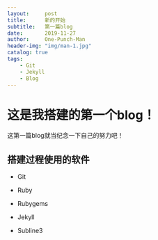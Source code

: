 ```yaml
---
layout:     post
title:      新的开始
subtitle:   第一篇blog
date:       2019-11-27
author:     One-Punch-Man
header-img: "img/man-1.jpg"
catalog: true
tags:
    - Git
    - Jekyll
    - Blog
---
```


# 这是我搭建的第一个blog！
 
 这第一篇blog就当纪念一下自己的努力吧！
 
## 搭建过程使用的软件
 
* Git
 
* Ruby
 
* Rubygems
 
* Jekyll
 
* Subline3
 
